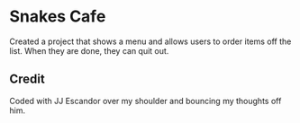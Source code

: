 # Snakes Cafe

Created a project that shows a menu and allows users to order items off the list. When they are done, they can quit out.

## Credit

Coded with JJ Escandor over my shoulder and bouncing my thoughts off him.